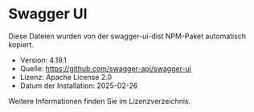# Swagger UI

Diese Dateien wurden von der swagger-ui-dist NPM-Paket automatisch kopiert.

- Version: 4.19.1
- Quelle: https://github.com/swagger-api/swagger-ui
- Lizenz: Apache License 2.0
- Datum der Installation: 2025-02-26

Weitere Informationen finden Sie im Lizenzverzeichnis.